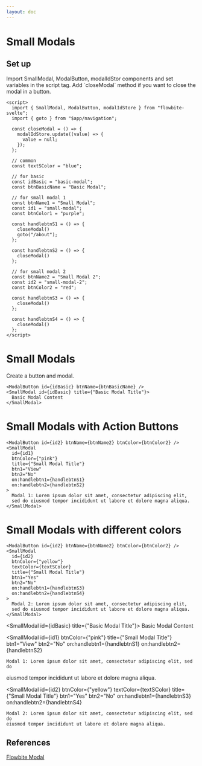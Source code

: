 ```yaml
---
layout: doc
---
```


<script>
  import { SmallModal, ModalButton, modalIdStore }from '$lib/index';
  import { goto } from "$app/navigation";

  const closeModal = () => {
    modalIdStore.update((value) => {
      value = null;
    });
  };

  // common
  const textSColor = "blue";

  // for basic
  const idBasic = "basic-modal";
  const btnBasicName = "Basic Modal";

  // for small modal 1
  const btnName1 = "Small Modal";
  const id1 = "small-modal";
  const btnColor1 = "purple";

  const handlebtnS1 = () => {
    closeModal()
    goto("/about");
  };

  const handlebtnS2 = () => {
    closeModal()
  };

  // for small modal 2
  const btnName2 = "Small Modal 2";
  const id2 = "small-modal-2";
  const btnColor2 = "red";

  const handlebtnS3 = () => {
    closeModal()
  };

  const handlebtnS4 = () => {
    closeModal()
  };
</script>

<h1 class="text-3xl w-full dark:text-white py-8">Small Modals</h1>

<h2 class="text-2xl w-full dark:text-white py-8">Set up</h2>

<p class="dark:text-white py-4">Import SmallModal, ModalButton, modalIdStor components and set variables in the script tag. Add `closeModal` method if you want to close the modal in a button.</p>

```svelte
<script>
  import { SmallModal, ModalButton, modalIdStore } from "flowbite-svelte";
  import { goto } from "$app/navigation";

  const closeModal = () => {
    modalIdStore.update((value) => {
      value = null;
    });
  };

  // common
  const textSColor = "blue";

  // for basic
  const idBasic = "basic-modal";
  const btnBasicName = "Basic Modal";

  // for small modal 1
  const btnName1 = "Small Modal";
  const id1 = "small-modal";
  const btnColor1 = "purple";

  const handlebtnS1 = () => {
    closeModal()
    goto("/about");
  };

  const handlebtnS2 = () => {
    closeModal()
  };

  // for small modal 2
  const btnName2 = "Small Modal 2";
  const id2 = "small-modal-2";
  const btnColor2 = "red";

  const handlebtnS3 = () => {
    closeModal()
  };

  const handlebtnS4 = () => {
    closeModal()
  };
</script>
```

<h1 class="text-3xl w-full dark:text-white py-8">Small Modals</h1>

<div class="container flex flex-wrap justify-center rounded-xl my-4 mx-auto bg-gradient-to-r bg-white dark:bg-gray-900 border border-gray-200 dark:border-gray-700 p-2 sm:p-6">
  <ModalButton id={idBasic} btnName={btnBasicName} />
</div>

<p class="dark:text-white py-4">Create a button and modal.</p>

```svelte
<ModalButton id={idBasic} btnName={btnBasicName} />
<SmallModal id={idBasic} title={"Basic Modal Title"}>
  Basic Modal Content
</SmallModal>
```

<h1 class="text-3xl w-full dark:text-white py-8">Small Modals with Action Buttons</h1>

<div class="container flex flex-wrap justify-center rounded-xl my-4 mx-auto bg-gradient-to-r bg-white dark:bg-gray-900 border border-gray-200 dark:border-gray-700 p-2 sm:p-6">
  <ModalButton id={id1} btnName={btnName1} btnColor={btnColor1} />
</div>

```svelte
<ModalButton id={id2} btnName={btnName2} btnColor={btnColor2} />
<SmallModal
  id={id1}
  btnColor={"pink"}
  title={"Small Modal Title"}
  btn1="View"
  btn2="No"
  on:handlebtn1={handlebtnS1}
  on:handlebtn2={handlebtnS2}
>
  Modal 1: Lorem ipsum dolor sit amet, consectetur adipiscing elit, 
  sed do eiusmod tempor incididunt ut labore et dolore magna aliqua.
</SmallModal>
```

<h1 class="text-3xl w-full dark:text-white py-8">Small Modals with different colors</h1>

<div class="container flex flex-wrap justify-center rounded-xl my-4 mx-auto bg-gradient-to-r bg-white dark:bg-gray-900 border border-gray-200 dark:border-gray-700 p-2 sm:p-6">
  <ModalButton id={id2} btnName={btnName2} btnColor={btnColor2} />
</div>

```svelte
<ModalButton id={id2} btnName={btnName2} btnColor={btnColor2} />
<SmallModal
  id={id2}
  btnColor={"yellow"}
  textColor={textSColor}
  title={"Small Modal Title"}
  btn1="Yes"
  btn2="No"
  on:handlebtn1={handlebtnS3}
  on:handlebtn2={handlebtnS4}
>
  Modal 2: Lorem ipsum dolor sit amet, consectetur adipiscing elit, 
  sed do eiusmod tempor incididunt ut labore et dolore magna aliqua.
</SmallModal>
```

<SmallModal id={idBasic} title={"Basic Modal Title"}>
  Basic Modal Content
</SmallModal>

  <SmallModal
    id={id1}
    btnColor={"pink"}
    title={"Small Modal Title"}
    btn1="View"
    btn2="No"
    on:handlebtn1={handlebtnS1}
    on:handlebtn2={handlebtnS2}
  >
    Modal 1: Lorem ipsum dolor sit amet, consectetur adipiscing elit, sed do
eiusmod tempor incididunt ut labore et dolore magna aliqua.
  </SmallModal>

  <SmallModal
    id={id2}
    btnColor={"yellow"}
    textColor={textSColor}
    title={"Small Modal Title"}
    btn1="Yes"
    btn2="No"
    on:handlebtn1={handlebtnS3}
    on:handlebtn2={handlebtnS4}
  >
    Modal 2: Lorem ipsum dolor sit amet, consectetur adipiscing elit, sed do
    eiusmod tempor incididunt ut labore et dolore magna aliqua.
  </SmallModal>

<h2 class="text-2xl w-full dark:text-white py-8">References</h2>

<p class="dark:text-white text-base"><a href="https://flowbite.com/docs/components/modal/" target="_blank" class="text-blue-600 hover:underline dark:text-blue-500">Flowbite Modal</a></p>

